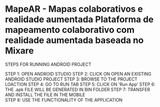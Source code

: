 MapeAR - Mapas colaborativos e realidade aumentada
Plataforma de mapeamento colaborativo com realidade aumentada baseada no Mixare
============================
STEPS FOR RUNNING ANDROID PROJECT

STEP 1: OPEN ANDROID STUDIO
STEP 2: CLICK ON OPEN AN EXISTING ANDROID STUDIO PROJECT
STEP 3: BROWSE TO THE PROJECT LOACTION
STEP 4: GO TO RUN TAB 
STEP 5: CLICK ON 'Run App'
STEP 6: THE .apk FILE WILL BE GENERATED IN BIN FOLDER
STEP 7: TRANSFER AND INSTALL THE FILE IN THE MOBILE  
STEP 8: USE THE FUNCTIONALITY OF THE APPLICATION
